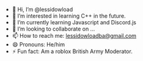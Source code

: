 - 👋 Hi, I’m @lessidowload
- 👀 I’m interested in learning C++ in the future.
- 🌱 I’m currently learning Javascript and Discord.js
- 💞️ I’m looking to collaborate on ...
- 📫 How to reach me: lessidowloadba@gmail.com
- 😄 Pronouns: He/him
- ⚡ Fun fact: Am a roblox British Army Moderator.
